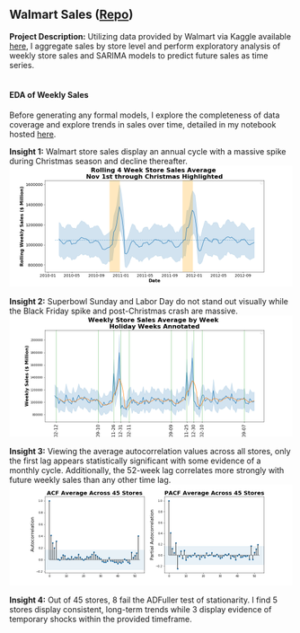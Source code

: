## Walmart Sales ([Repo](https://github.com/JamesDargan/Kaggle_Walmart))

**Project Description:**
Utilizing data provided by Walmart via Kaggle available [here](https://www.kaggle.com/c/walmart-recruiting-store-sales-forecasting/data), I aggregate sales by store level and perform exploratory analysis of weekly store sales and SARIMA models to predict future sales as time series.
<br><br>


#### EDA of Weekly Sales
Before generating any formal models, I explore the completeness of data coverage and explore trends in sales over time, detailed in my notebook hosted [here](https://github.com/JamesDargan/Kaggle_Walmart/blob/master/code/EDA.ipynb).


**Insight 1:**
Walmart store sales display an annual cycle with a massive spike during Christmas season and decline thereafter.
<img src="assets/rolling_sales_peak.png?raw=true"/>


**Insight 2:**
Superbowl Sunday and Labor Day do not stand out visually while the Black Friday spike and post-Christmas crash are massive.
<img src="assets/weekly_sales_holidays.png?raw=true"/>

**Insight 3:**
Viewing the average autocorrelation values across all stores, only the first lag appears statistically significant with some evidence of a monthly cycle. Additionally, the 52-week lag correlates more strongly with future weekly sales than any other time lag.
<img src="assets/autocorrelation_plot.png?raw=true"/>

**Insight 4:**
Out of 45 stores, 8 fail the ADFuller test of stationarity. I find 5 stores display consistent, long-term trends while 3 display evidence of temporary shocks within the provided timeframe.
